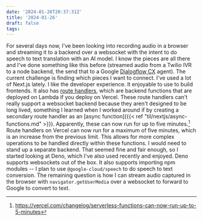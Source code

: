 ```yaml
---
date: '2024-01-26T20:37:31Z'
title: '2024-01-26'
draft: false
tags:
---
```


For several days now, I've been looking into recording audio in a browser and streaming it to a backend over a websocket with the intent to do speech to text translation with an AI model.
I know the pieces are all there and I've done something like this before (streamed audio from a Twilio IVR to a node backend, the send that to a Google [Dialogflow CX](https://cloud.google.com/dialogflow/cx/docs) agent).
The current challenge is finding which pieces I want to connect.
I've used a lot of Next.js lately.
I like the developer experience.
It enjoyable to use to build frontends.
It also has [route handlers](https://nextjs.org/docs/app/building-your-application/routing/route-handlers), which are backend functions that are deployed on Lambda if you deploy on Vercel.
These route handlers can't really support a websocket backend because they aren't designed to be long lived, something I learned when I worked around if by creating a secondary route handler as an [async function]({{< ref "til/nextjs/async-functions.md" >}}).
Apparently, these can now run for up to five minutes.[^1]
Route handlers on Vercel can now run for a maximum of five minutes, which is an increase from the previous limit. This allows for more complex operations to be handled directly within these functions.
I would need to stand up a separate backend.
That seemed fine and fair enough, so I started looking at Deno, which I've also used recently and enjoyed.
Deno supports websockets out of the box.
It also supports importing npm modules -- I plan to use `@google-cloud/speech` to do speech to text conversion.
The remaining question is how I can stream audio captured in the browser with `navigator.getUserMedia` over a websocket to forward to Google to convert to text.

[^1]: https://vercel.com/changelog/serverless-functions-can-now-run-up-to-5-minutes
